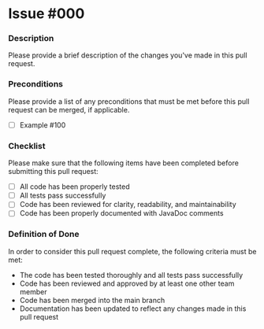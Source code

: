 # Issue #000

### Description

Please provide a brief description of the changes you've made in this pull request.

### Preconditions

Please provide a list of any preconditions that must be met before this pull request can be merged, if applicable.

- [ ] Example #100

### Checklist

Please make sure that the following items have been completed before submitting this pull request:

- [ ] All code has been properly tested
- [ ] All tests pass successfully
- [ ] Code has been reviewed for clarity, readability, and maintainability
- [ ] Code has been properly documented with JavaDoc comments

### Definition of Done

In order to consider this pull request complete, the following criteria must be met:

- The code has been tested thoroughly and all tests pass successfully
- Code has been reviewed and approved by at least one other team member
- Code has been merged into the main branch
- Documentation has been updated to reflect any changes made in this pull request